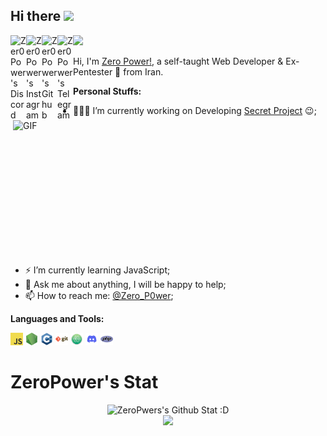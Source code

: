 <h2> Hi there <img src="https://media.giphy.com/media/hvRJCLFzcasrR4ia7z/giphy.gif" width="25px"></h2>

<a href="discord.maxgaming.ir">
  <img align="left" alt="Zer0Power's Discord" width="25px" src="https://img.icons8.com/dotty/80/ffffff/discord-logo.svg" />
</a>

<a href="https://www.instagram.com/zer0_p0wer/">
  <img align="left" alt="Zer0Power's Instagram" width="25px" src="https://img.icons8.com/dotty/80/ffffff/instagram-new.svg" />
</a>

<a href="https://github.com/Zer0Power">
  <img align="left" alt="Zer0Power's Github" width="25px" src="https://img.icons8.com/dotty/80/ffffff/github.svg" />
</a>

<a href="https://t.me/zero_p0wer">
  <img align="left" alt="Zer0Power's Telegram" width="25px" src="https://img.icons8.com/dotty/80/ffffff/telegram-app.svg" />
</a>

![](https://visitor-badge.glitch.me/badge?page_id=Zer0Power.Zer0Power)

Hi, I'm [Zero Power!](https://t.me/zero_p0wer), a self-taught Web Developer & Ex-Pentester 🚀 from Iran.

<img align="right" alt="GIF" src="https://pa1.narvii.com/7268/9d3c113239c0dbc4131c26e8d1607fa960511499r4-500-230_00.gif" width="500" height="230" />

**Personal Stuffs:**

- 👨🏽‍💻 I’m currently working on Developing [Secret Project](http://0powerdev.ir/) :wink:;
- ⚡ I’m currently learning JavaScript; 
- 💬 Ask me about anything, I will be happy to help;
- 📫 How to reach me: [@Zero_P0wer](https://t.me/zero_p0wer);

**Languages and Tools:**  

<code><img height="20" src="https://raw.githubusercontent.com/github/explore/80688e429a7d4ef2fca1e82350fe8e3517d3494d/topics/javascript/javascript.png"></code>
<code><img height="20" src="https://raw.githubusercontent.com/github/explore/80688e429a7d4ef2fca1e82350fe8e3517d3494d/topics/nodejs/nodejs.png"></code>
<code><img height="20" src="https://raw.githubusercontent.com/github/explore/80688e429a7d4ef2fca1e82350fe8e3517d3494d/topics/cpp/cpp.png"></code>
<code><img height="20" src="https://raw.githubusercontent.com/github/explore/80688e429a7d4ef2fca1e82350fe8e3517d3494d/topics/git/git.png"></code>
<code><img height="20" src="https://raw.githubusercontent.com/github/explore/80688e429a7d4ef2fca1e82350fe8e3517d3494d/topics/atom/atom.png"></code>
<code><img height="20" src="https://raw.githubusercontent.com/github/explore/80688e429a7d4ef2fca1e82350fe8e3517d3494d/topics/discord/discord.png"></code>
<code><img height="20" src="https://raw.githubusercontent.com/github/explore/80688e429a7d4ef2fca1e82350fe8e3517d3494d/topics/php/php.png"></code>

# ZeroPower's Stat

<p align="center">
  <img src="https://github-readme-stats.vercel.app/api?username=Zer0Power&show_icons=true&theme=nord&hide=contribs,issues" alt="ZeroPwers's Github Stat :D"></br>
  <img src="https://github-readme-stats.vercel.app/api/top-langs/?username=Zer0Power&layout=compact&theme=nord"></br>
</p>

<!--
**Zer0Power/Zer0Power** is a ✨ _special_ ✨ repository because its `README.md` (this file) appears on your GitHub profile.

Here are some ideas to get you started:

- 🔭 I’m currently working on ...
- 🌱 I’m currently learning ...
- 👯 I’m looking to collaborate on ...
- 🤔 I’m looking for help with ...
- 💬 Ask me about ...
- 📫 How to reach me: ...
- 😄 Pronouns: ...
- ⚡ Fun fact: ...
-->
